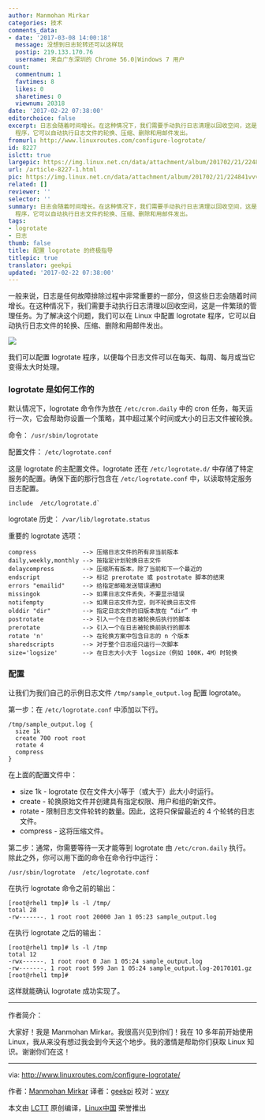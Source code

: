 ```yaml
---
author: Manmohan Mirkar
categories: 技术
comments_data:
- date: '2017-03-08 14:00:18'
  message: 没想到日志轮转还可以这样玩
  postip: 219.133.170.76
  username: 来自广东深圳的 Chrome 56.0|Windows 7 用户
count:
  commentnum: 1
  favtimes: 8
  likes: 0
  sharetimes: 0
  viewnum: 20318
date: '2017-02-22 07:38:00'
editorchoice: false
excerpt: 日志会随着时间增长。在这种情况下，我们需要手动执行日志清理以回收空间，这是一件繁琐的管理任务。为了解决这个问题，我们可以在 Linux 中配置 logrotate
  程序，它可以自动执行日志文件的轮换、压缩、删除和用邮件发出。
fromurl: http://www.linuxroutes.com/configure-logrotate/
id: 8227
islctt: true
largepic: https://img.linux.net.cn/data/attachment/album/201702/21/224841vvv6zjvvg6cng6ce.jpg
url: /article-8227-1.html
pic: https://img.linux.net.cn/data/attachment/album/201702/21/224841vvv6zjvvg6cng6ce.jpg.thumb.jpg
related: []
reviewer: ''
selector: ''
summary: 日志会随着时间增长。在这种情况下，我们需要手动执行日志清理以回收空间，这是一件繁琐的管理任务。为了解决这个问题，我们可以在 Linux 中配置 logrotate
  程序，它可以自动执行日志文件的轮换、压缩、删除和用邮件发出。
tags:
- logrotate
- 日志
thumb: false
title: 配置 logrotate 的终极指导
titlepic: true
translator: geekpi
updated: '2017-02-22 07:38:00'
---
```


一般来说，日志是任何故障排除过程中非常重要的一部分，但这些日志会随着时间增长。在这种情况下，我们需要手动执行日志清理以回收空间，这是一件繁琐的管理任务。为了解决这个问题，我们可以在 Linux 中配置 logrotate 程序，它可以自动执行日志文件的轮换、压缩、删除和用邮件发出。


![](/data/attachment/album/201702/21/224841vvv6zjvvg6cng6ce.jpg)


我们可以配置 logrotate 程序，以便每个日志文件可以在每天、每周、每月或当它变得太大时处理。


### logrotate 是如何工作的


默认情况下，logrotate 命令作为放在 `/etc/cron.daily` 中的 cron 任务，每天运行一次，它会帮助你设置一个策略，其中超过某个时间或大小的日志文件被轮换。


命令： `/usr/sbin/logrotate`


配置文件： `/etc/logrotate.conf`


这是 logrotate 的主配置文件。logrotate 还在 `/etc/logrotate.d/` 中存储了特定服务的配置。确保下面的那行包含在 `/etc/logrotate.conf` 中，以读取特定服务日志配置。



```
include  /etc/logrotate.d`

```

logrotate 历史： `/var/lib/logrotate.status`


重要的 logrotate 选项：



```
compress             --> 压缩日志文件的所有非当前版本
daily,weekly,monthly --> 按指定计划轮换日志文件
delaycompress        --> 压缩所有版本，除了当前和下一个最近的
endscript            --> 标记 prerotate 或 postrotate 脚本的结束
errors "emailid"     --> 给指定邮箱发送错误通知
missingok            --> 如果日志文件丢失，不要显示错误
notifempty           --> 如果日志文件为空，则不轮换日志文件
olddir "dir"         --> 指定日志文件的旧版本放在 “dir” 中
postrotate           --> 引入一个在日志被轮换后执行的脚本
prerotate            --> 引入一个在日志被轮换前执行的脚本
rotate 'n'           --> 在轮换方案中包含日志的 n 个版本
sharedscripts        --> 对于整个日志组只运行一次脚本
size='logsize'       --> 在日志大小大于 logsize（例如 100K，4M）时轮换

```

### 配置


让我们为我们自己的示例日志文件 `/tmp/sample_output.log` 配置 logrotate。


第一步：在 `/etc/logrotate.conf` 中添加以下行。



```
/tmp/sample_output.log {
  size 1k
  create 700 root root
  rotate 4
  compress
}

```

在上面的配置文件中：


* size 1k - logrotate 仅在文件大小等于（或大于）此大小时运行。
* create - 轮换原始文件并创建具有指定权限、用户和组的新文件。
* rotate - 限制日志文件轮转的数量。因此，这将只保留最近的 4 个轮转的日志文件。
* compress - 这将压缩文件。


第二步：通常，你需要等待一天才能等到 logrotate 由 `/etc/cron.daily` 执行。除此之外，你可以用下面的命令在命令行中运行：



```
/usr/sbin/logrotate  /etc/logrotate.conf

```

在执行 logrotate 命令之前的输出：



```
[root@rhel1 tmp]# ls -l /tmp/
total 28
-rw-------. 1 root root 20000 Jan 1 05:23 sample_output.log

```

在执行 logrotate 之后的输出：



```
[root@rhel1 tmp]# ls -l /tmp
total 12
-rwx------. 1 root root 0 Jan 1 05:24 sample_output.log
-rw-------. 1 root root 599 Jan 1 05:24 sample_output.log-20170101.gz
[root@rhel1 tmp]#

```

这样就能确认 logrotate 成功实现了。




---


作者简介：


大家好！我是 Manmohan Mirkar。我很高兴见到你们！我在 10 多年前开始使用 Linux，我从来没有想过我会到今天这个地步。我的激情是帮助你们获取 Linux 知识。谢谢你们在这！




---


via: <http://www.linuxroutes.com/configure-logrotate/>


作者：[Manmohan Mirkar](http://www.linuxroutes.com/author/admin/) 译者：[geekpi](https://github.com/geekpi) 校对：[wxy](https://github.com/wxy)


本文由 [LCTT](https://github.com/LCTT/TranslateProject) 原创编译，[Linux中国](https://linux.cn/) 荣誉推出